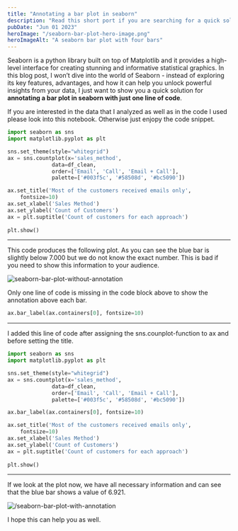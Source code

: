 ```yaml
---
title: "Annotating a bar plot in seaborn"
description: "Read this short port if you are searching for a quick solution to annotate a barplot in seaborn"
pubDate: "Jun 01 2023"
heroImage: "/seaborn-bar-plot-hero-image.png"
heroImageAlt: "A seaborn bar plot with four bars"
---
```


Seaborn is a python library built on top of Matplotlib and it provides a high-level interface for creating stunning and informative statistical graphics. In this blog post, I won’t dive into the world of Seaborn - instead of exploring its key features, advantages, and how it can help you unlock powerful insights from your data, I just want to show you a quick solution for <b>annotating a bar plot in seaborn with just one line of code</b>.

If you are interested in the data that I analyzed as well as in the code I used please look into this notebook.
Otherwise just enjopy the code snippet.

```py
import seaborn as sns
import matplotlib.pyplot as plt

sns.set_theme(style="whitegrid")
ax = sns.countplot(x='sales_method',
              data=df_clean,
              order=['Email', 'Call', 'Email + Call'],
              palette=['#003f5c', '#58508d', '#bc5090'])

ax.set_title('Most of the customers received emails only',
    fontsize=10)
ax.set_xlabel('Sales Method')
ax.set_ylabel('Count of Customers')
ax = plt.suptitle('Count of customers for each approach')
    
plt.show()
```
---
This code produces the following plot. As you can see the blue bar is slightly below 7.000 but we do not know the exact number. This is bad if you need to show this information to your audience.

<img src="/seaborn-bar-plot-without-annotation.png" alt="seaborn-bar-plot-without-annotation">

Only one line of code is missing in the code block above to show the annotation above each bar.

```py
ax.bar_label(ax.containers[0], fontsize=10)
```
---
I added this line of code after assigning the sns.counplot-function to ax and before setting the title. 

```py
import seaborn as sns
import matplotlib.pyplot as plt

sns.set_theme(style="whitegrid")
ax = sns.countplot(x='sales_method',
              data=df_clean,
              order=['Email', 'Call', 'Email + Call'],
              palette=['#003f5c', '#58508d', '#bc5090'])

ax.bar_label(ax.containers[0], fontsize=10)

ax.set_title('Most of the customers received emails only',
    fontsize=10)
ax.set_xlabel('Sales Method')
ax.set_ylabel('Count of Customers')
ax = plt.suptitle('Count of customers for each approach')
    
plt.show()
```
---
If we look at the plot now, we have all necessary information and can see that the blue bar shows a value of 6.921.

<img src="/seaborn-bar-plot-with-annotation.png" alt="/seaborn-bar-plot-with-annotation">

I hope this can help you as well.